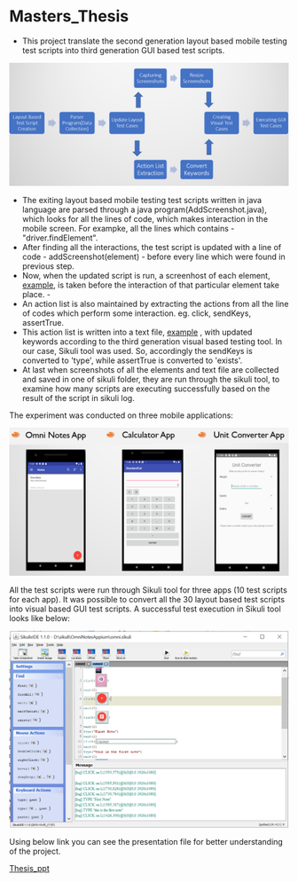 # Masters_Thesis
- This project translate the second generation layout based mobile testing test scripts into third generation GUI based test scripts. 

![](docs/blockDiagramThesis.PNG)

- The exiting layout based mobile testing test scripts written in java language are parsed through a java program(AddScreenshot.java), which looks for all the lines of code, which makes interaction in the mobile screen. For exampke, all the lines which contains - "driver.findElement". 
- After finding all the interactions, the test script is updated with a line of code -  addScreenshot(element) - before every line which were found in previous step. 
- Now, when the updated script is run, a screenhost of each element, [example](https://github.com/robinch93/Master_Thesis/blob/master/outputs/OmniNotesAppSikuli/OmniNotesAppium1GUI.sikuli/element0.png), is taken before the interaction of that particular element take place. -
- An action list is also maintained by extracting the actions from all the line of codes which perform some interaction. eg. click, sendKeys, assertTrue. 
- This action list is written into a text file, [example](https://github.com/robinch93/Master_Thesis/blob/master/outputs/OmniNotesAppSikuli/OmniNotesAppium1GUI.sikuli/OmniNotesAppium1sikuli.txt) , with updated keywords according to the third generation visual based testing tool. In our case, Sikuli tool was used. So, accordingly the sendKeys is converted to 'type', while assertTrue is converted to 'exists'.
- At last when screenshots of all the elements and text file are collected and saved in one of sikuli folder, they are run through the sikuli tool, to examine how many scripts are executing successfully based on the result of the script in sikuli log. 

The experiment was conducted on three mobile applications:

![](docs/allApps.PNG)

All the test scripts were run through Sikuli tool for three apps (10 test scripts for each app). It was possible to convert all the 30 layout based test scripts into visual based GUI test scripts. A successful test execution in Sikuli tool looks like below:

![](docs/omni_notes_1_GUI_sikuli.PNG)

Using below link you can see the presentation file for better understanding of the project. 

[Thesis_ppt](https://1drv.ms/p/s!Am3ut3u_p6QTiinZt5ueTKp9Ce0Z?e=Jk3zS2)
